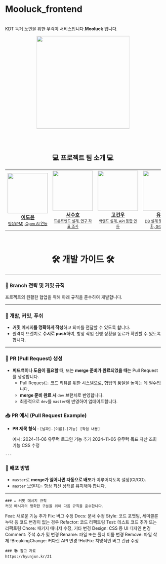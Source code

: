 # Mooluck_frontend

<br/>
KDT 독거 노인을 위한 무럭이 서비스입니다.<strong>Mooluck</strong> 입니다.
<br/>
<p align="center">
  <img src="https://github.com/user-attachments/assets/1774a899-69f2-4193-9fb2-8f7bea9867a6" width="300" height="300" />
</p>


<br/>
<br/>

<h2 align="center">💻 프로젝트 팀 소개 💻</h2>

<table align="center">
  <tr height="160px">
    <td align="center" width="150px">
      <a href="https://github.com/cheonghaa">
        <img
          src="https://avatars.githubusercontent.com/u/148474216?v=4"
          height="130px"
          width="130px"
        /><br />
        <strong>이도윤</strong><br />
        <span style="font-size:12px;">팀장(PM), Open AI 연동</span>
      </a>
    </td>
    <td align="center" width="150px">
      <a href="https://github.com/heodoong">
        <img
          src="https://avatars.githubusercontent.com/u/170384564?v=4"
          height="130px"
          width="130px"
        /><br />
        <strong>서수호</strong><br />
        <span style="font-size:12px;">프론트엔드 설계, 연구 자료 조사</span>
      </a>
    </td>
    <td align="center" width="150px">
      <a href="https://github.com/kogunwoo">
        <img
          src="https://avatars.githubusercontent.com/u/113786196?v=4"
          height="130px"
          width="130px"
        /><br />
        <strong>고건우</strong><br />
        <span style="font-size:12px;">백엔드 설계, API 통합 연동</span>
      </a>
    </td>
    <td align="center" width="150px">
      <a href="https://github.com/YooSeokHwan">
        <img
          src="https://avatars.githubusercontent.com/u/170384539?v=4"
          height="130px"
          width="130px"
        /><br />
        <strong>유석환</strong><br />
        <span style="font-size:12px;">DB 설계 및 데이터 시각화, GitHub 관리</span>
      </a>
    </td>
    <td align="center" width="150px">
      <a href="https://github.com/yeonsoo1010">
        <img
          src="https://avatars.githubusercontent.com/u/128021464?v=4"
          height="130px"
          width="130px"
        /><br />
        <strong>조연수</strong><br />
        <span style="font-size:12px;">UI/UX 디자인, 반응 애니메이션 및 인터랙션</span>
      </a>
    </td>
    <td align="center" width="150px">
      <a href="https://github.com/wpfkf4644">
        <img
          src="https://avatars.githubusercontent.com/u/170283983?v=4"
          height="130px"
          width="130px"
        /><br />
        <strong>안젤라</strong><br />
        <span style="font-size:12px;">인증 및 보안 시스템 개발, 서버 인프라 구축</span>
      </a>
    </td>
  </tr>
</table>


<br/>

<h1 align="center">🛠️ 개발 가이드 🛠️</h1>

---

### 📌 Branch 전략 및 커밋 규칙
프로젝트의 원활한 협업을 위해 아래 규칙을 준수하여 개발합니다.

---

### 🌱 개발, 커밋, 푸쉬
- **커밋 메시지를 명확하게 작성**하고 의미를 전달할 수 있도록 합니다.
- 원격지 브랜치로 **수시로 push**하여, 항상 작업 진행 상황을 동료가 확인할 수 있도록 합니다.

---

### 🔄 PR (Pull Request) 생성
- **피드백이나 도움이 필요할 때**, 또는 **merge 준비가 완료되었을 때**는 Pull Request를 생성합니다.
  - Pull Request는 코드 리뷰를 위한 시스템으로, 협업의 품질을 높이는 데 필수입니다.
  - **merge 준비 완료 시** `dev` 브랜치로 반영합니다.
  - 최종적으로 `dev`를 `master`에 반영하여 업데이트합니다.

### 📥 PR 예시 (Pull Request Example)
- **PR 제목 형식** : `[날짜]-[이름]-[기능] [작업 내용]`

  예시:
  2024-11-06 유무럭 로그인 기능 추가
  2024-11-06 유무럭 목표 자산 조회 기능 CSS 수정
 ```
---
```
### 🚀 배포 방법
- `master`로 **merge가 일어나면 자동으로 배포**가 이루어지도록 설정(CI/CD).
- `master` 브랜치는 항상 최신 상태를 유지해야 합니다.

---
```
### ✏️ 커밋 메시지 규칙
커밋 메시지의 명확한 구분을 위해 다음 규칙을 준수합니다.
```

Feat: 새로운 기능 추가
Fix: 버그 수정
Docs: 문서 수정
Style: 코드 포맷팅, 세미콜론 누락 등 코드 변경이 없는 경우
Refactor: 코드 리팩토링
Test: 테스트 코드 추가 또는 리팩토링
Chore: 패키지 매니저 수정, 기타 변경
Design: CSS 등 UI 디자인 변경
Comment: 주석 추가 및 변경
Rename: 파일 또는 폴더 이름 변경
Remove: 파일 삭제
!BreakingChange: 커다란 API 변경
!HotFix: 치명적인 버그 긴급 수정

```
### 📚 참고 자료
https://hyunjun.kr/21

